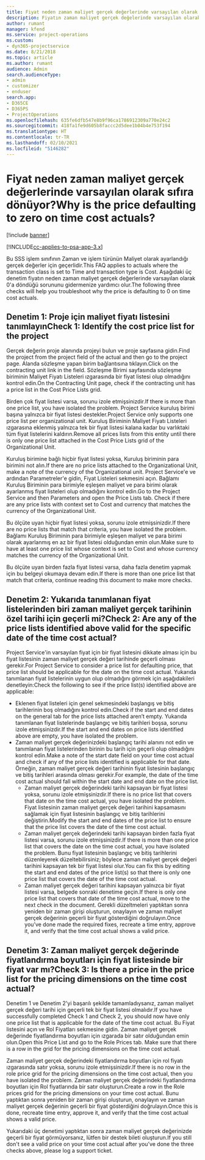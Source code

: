 ```yaml
---
title: Fiyat neden zaman maliyet gerçek değerlerinde varsayılan olarak sıfıra dönüyor?
description: Fiyatın zaman maliyet gerçek değelerinde varsayılan olarak 0'a dönmesi sorununu giderme.
author: rumant
manager: kfend
ms.service: project-operations
ms.custom:
- dyn365-projectservice
ms.date: 8/21/2018
ms.topic: article
ms.author: rumant
audience: Admin
search.audienceType:
- admin
- customizer
- enduser
search.app:
- D365CE
- D365PS
- ProjectOperations
ms.openlocfilehash: 635fe6dfb547e8b9f96ca1786912309a770e24c2
ms.sourcegitcommit: 418fa1fe9d605b8faccc2d5dee1b04b4e753f194
ms.translationtype: HT
ms.contentlocale: tr-TR
ms.lasthandoff: 02/10/2021
ms.locfileid: "5146282"
---
```

# <a name="why-is-the-price-defaulting-to-zero-on-time-cost-actuals"></a><span data-ttu-id="c8250-103">Fiyat neden zaman maliyet gerçek değerlerinde varsayılan olarak sıfıra dönüyor?</span><span class="sxs-lookup"><span data-stu-id="c8250-103">Why is the price defaulting to zero on time cost actuals?</span></span>

[!include [banner](../includes/psa-now-project-operations.md)]

[!INCLUDE[cc-applies-to-psa-app-3.x](../includes/cc-applies-to-psa-app-3x.md)]

<span data-ttu-id="c8250-104">Bu SSS işlem sınıfının Zaman ve işlem türünün Maliyet olarak ayarlandığı gerçek değerler için geçerlidir.</span><span class="sxs-lookup"><span data-stu-id="c8250-104">This FAQ applies to actuals where the transaction class is set to Time and transaction type is Cost.</span></span> <span data-ttu-id="c8250-105">Aşağıdaki üç denetim fiyatın neden zaman maliyet gerçek değerlerinde varsayılan olarak 0'a döndüğü sorununu gidermenize yardımcı olur.</span><span class="sxs-lookup"><span data-stu-id="c8250-105">The following three checks will help you troubleshoot why the price is defaulting to 0 on time cost actuals.</span></span>
 
## <a name="check-1-identify-the-cost-price-list-for-the-project"></a><span data-ttu-id="c8250-106">Denetim 1: Proje için maliyet fiyatı listesini tanımlayın</span><span class="sxs-lookup"><span data-stu-id="c8250-106">Check 1: Identify the cost price list for the project</span></span>

<span data-ttu-id="c8250-107">Gerçek değerin proje alanında projeyi bulun ve proje sayfasına gidin.</span><span class="sxs-lookup"><span data-stu-id="c8250-107">Find the project from the project field of the actual and then go to the project page.</span></span> <span data-ttu-id="c8250-108">Alanda sözleşme yapan birim bağlantısına tıklayın.</span><span class="sxs-lookup"><span data-stu-id="c8250-108">Click on the contracting unit link in the field.</span></span> <span data-ttu-id="c8250-109">Sözleşme Birimi sayfasında sözleşme biriminin Maliyet Fiyatı Listeleri ızgarasında bir fiyat listesi olup olmadığını kontrol edin.</span><span class="sxs-lookup"><span data-stu-id="c8250-109">On the Contracting Unit page, check if the contracting unit has a price list in the Cost Price Lists grid.</span></span>

<span data-ttu-id="c8250-110">Birden çok fiyat listesi varsa, sorunu izole etmişsinizdir.</span><span class="sxs-lookup"><span data-stu-id="c8250-110">If there is more than one price list, you have isolated the problem.</span></span> <span data-ttu-id="c8250-111">Project Service kuruluş birimi başına yalnızca bir fiyat listesi destekler.</span><span class="sxs-lookup"><span data-stu-id="c8250-111">Project Service only supports one price list per organizational unit.</span></span> <span data-ttu-id="c8250-112">Kuruluş Biriminin Maliyet Fiyatı Listeleri ızgarasına eklenmiş yalnızca tek bir fiyat listesi kalana kadar bu varlıktaki tüm fiyat listelerini kaldırın.</span><span class="sxs-lookup"><span data-stu-id="c8250-112">Remove all prices lists from this entity until there is only one price list attached in the Cost Price Lists grid of the Organizational Unit.</span></span>

<span data-ttu-id="c8250-113">Kuruluş birimine bağlı hiçbir fiyat listesi yoksa, Kuruluş biriminin para birimini not alın.</span><span class="sxs-lookup"><span data-stu-id="c8250-113">If there are no price lists attached to the Organizational Unit, make a note of the currency of the Organizational unit.</span></span> <span data-ttu-id="c8250-114">Project Service'e ve ardından Parametreler'e gidin, Fiyat Listeleri sekmesini açın. Bağlamı Kuruluş Biriminin para birimiyle eşleşen maliyet ve para birimi olarak ayarlanmış fiyat listeleri olup olmadığını kontrol edin.</span><span class="sxs-lookup"><span data-stu-id="c8250-114">Go to the Project Service and then Parameters and open the Price Lists tab. Check if there are any price lists with context set to Cost and currency that matches the currency of the Organizational Unit.</span></span>
 
<span data-ttu-id="c8250-115">Bu ölçüte uyan hiçbir fiyat listesi yoksa, sorunu izole etmişsinizdir.</span><span class="sxs-lookup"><span data-stu-id="c8250-115">If there are no price lists that match that criteria, you have isolated the problem.</span></span> <span data-ttu-id="c8250-116">Bağlamı Kuruluş Biriminin para birimiyle eşleşen maliyet ve para birimi olarak ayarlanmış en az bir fiyat listesi olduğundan emin olun.</span><span class="sxs-lookup"><span data-stu-id="c8250-116">Make sure to have at least one price list whose context is set to Cost and whose currency matches the currency of the Organizational Unit.</span></span>

<span data-ttu-id="c8250-117">Bu ölçüte uyan birden fazla fiyat listesi varsa, daha fazla denetim yapmak için bu belgeyi okumaya devam edin.</span><span class="sxs-lookup"><span data-stu-id="c8250-117">If there is more than one price list that match that criteria, continue reading this document to make more checks.</span></span>

## <a name="check-2-are-any-of-the-price-lists-identified-above-valid-for-the-specific-date-of-the-time-cost-actual"></a><span data-ttu-id="c8250-118">Denetim 2: Yukarıda tanımlanan fiyat listelerinden biri zaman maliyet gerçek tarihinin özel tarihi için geçerli mi?</span><span class="sxs-lookup"><span data-stu-id="c8250-118">Check 2: Are any of the price lists identified above valid for the specific date of the time cost actual?</span></span>

<span data-ttu-id="c8250-119">Project Service'in varsayılan fiyat için bir fiyat listesini dikkate alması için bu fiyat listesinin zaman maliyet gerçek değeri tarihinde geçerli olması gerekir.</span><span class="sxs-lookup"><span data-stu-id="c8250-119">For Project Service to consider a price list for defaulting price, that price list should be applicable for the date on the time cost actual.</span></span> <span data-ttu-id="c8250-120">Yukarıda tanımlanan fiyat listelerinin uygun olup olmadığını görmek için aşağıdakileri denetleyin:</span><span class="sxs-lookup"><span data-stu-id="c8250-120">Check the following to see if the price list(s) identified above are applicable:</span></span>

- <span data-ttu-id="c8250-121">Eklenen fiyat listeleri için genel sekmesindeki başlangış ve bitiş tarihlerinin boş olmadığını kontrol edin.</span><span class="sxs-lookup"><span data-stu-id="c8250-121">Check if the start and end dates on the general tab for the price lists attached aren’t empty.</span></span> <span data-ttu-id="c8250-122">Yukarıda tanımlanan fiyat listelerinde başlangıç ve bitiş tarihleri boşsa, sorunu izole etmişsinizdir.</span><span class="sxs-lookup"><span data-stu-id="c8250-122">If the start and end dates on price lists identified above are empty, you have isolated the problem.</span></span> 
- <span data-ttu-id="c8250-123">Zaman maliyet gerçek değerinizdeki başlangıç tarihi alanını not edin ve tanımlanan fiyat listelerinden birinin bu tarih için geçerli olup olmadığını kontrol edin.</span><span class="sxs-lookup"><span data-stu-id="c8250-123">Make a note of the start date field on your time cost actual and check if any of the price lists identified is applicable for that date.</span></span> <span data-ttu-id="c8250-124">Örneğin, zaman maliyet gerçek değeri tarihinin fiyat listesinin başlangıç ve bitiş tarihleri arasında olması gerekir.</span><span class="sxs-lookup"><span data-stu-id="c8250-124">For example, the date of the time cost actual should fall within the start date and end date on the price list.</span></span> 
    - <span data-ttu-id="c8250-125">Zaman maliyet gerçek değerindeki tarihi kapsayan bir fiyat listesi yoksa, sorunu izole etmişsinizdir.</span><span class="sxs-lookup"><span data-stu-id="c8250-125">If there is no price list that covers that date on the time cost actual, you have isolated the problem.</span></span> <span data-ttu-id="c8250-126">Fiyat listesinin zaman maliyet gerçek değeri tarihini kapsamasını sağlamak için fiyat listesinin başlangıç ve bitiş tarihlerini değiştirin.</span><span class="sxs-lookup"><span data-stu-id="c8250-126">Modify the start and end dates of the price list to ensure that the price list covers the date of the time cost actual.</span></span> 
    - <span data-ttu-id="c8250-127">Zaman maliyet gerçek değerindeki tarihi kapsayan birden fazla fiyat listesi varsa, sorunu izole etmişsinizdir.</span><span class="sxs-lookup"><span data-stu-id="c8250-127">If there is more than one price list that covers the date on the time cost actual, you have isolated the problem.</span></span> <span data-ttu-id="c8250-128">Bunu fiyat listesinin başlangıç ve bitiş tarihlerini düzenleyerek düzeltebilirsiniz; böylece zaman maliyet gerçek değeri tarihini kapsayan tek bir fiyat listesi olur.</span><span class="sxs-lookup"><span data-stu-id="c8250-128">You can fix this by editing the start and end dates of the price list(s) so that there is only one price list that covers the date of the time cost actual.</span></span> 
    - <span data-ttu-id="c8250-129">Zaman maliyet gerçek değeri tarihini kapsayan yalnızca bir fiyat listesi varsa, belgede sonraki denetime geçin.</span><span class="sxs-lookup"><span data-stu-id="c8250-129">If there is only one price list that covers that date of the time cost actual, move to the next check in the document.</span></span>
<span data-ttu-id="c8250-130">Gerekli düzeltmeleri yaptıktan sonra yeniden bir zaman girişi oluşturun, onaylayın ve zaman maliyet gerçek değerinin geçerli bir fiyat gösterdiğini doğrulayın.</span><span class="sxs-lookup"><span data-stu-id="c8250-130">Once you’ve done made the required fixes, recreate a time entry, approve it, and verify that the time cost actual shows a valid price.</span></span>

## <a name="check-3-is-there-a-price-in-the-price-list-for-the-pricing-dimensions-on-the-time-cost-actual"></a><span data-ttu-id="c8250-131">Denetim 3: Zaman maliyet gerçek değerinde fiyatlandırma boyutları için fiyat listesinde bir fiyat var mı?</span><span class="sxs-lookup"><span data-stu-id="c8250-131">Check 3: Is there a price in the price list for the pricing dimensions on the time cost actual?</span></span>

<span data-ttu-id="c8250-132">Denetim 1 ve Denetim 2'yi başarılı şekilde tamamladıysanız, zaman maliyet gerçek değeri tarihi için geçerli tek bir fiyat listesi olmalıdır.</span><span class="sxs-lookup"><span data-stu-id="c8250-132">If you have successfully completed Check 1 and Check 2, you should now have only one price list that is applicable for the date of the time cost actual.</span></span> <span data-ttu-id="c8250-133">Bu Fiyat listesini açın ve Rol Fiyatları sekmesine gidin. Zaman maliyet gerçek değerinde fiyatlandırma boyutları için ızgarada bir satır olduğundan emin olun.</span><span class="sxs-lookup"><span data-stu-id="c8250-133">Open this Price List and go to the Role Prices tab. Make sure that there is a row in the grid for the pricing dimensions on the time cost actual.</span></span>

<span data-ttu-id="c8250-134">Zaman maliyet gerçek değerindeki fiyatlandırma boyutları için rol fiyatı ızgarasında satır yoksa, sorunu izole etmişsinizdir.</span><span class="sxs-lookup"><span data-stu-id="c8250-134">If there is no row in the role price grid for the pricing dimensions on the time cost actual, then you have isolated the problem.</span></span> <span data-ttu-id="c8250-135">Zaman maliyet gerçek değerindeki fiyatlandırma boyutları için Rol fiyatlarında bir satır oluşturun.</span><span class="sxs-lookup"><span data-stu-id="c8250-135">Create a row in the Role prices grid for the pricing dimensions on your time cost actual.</span></span> <span data-ttu-id="c8250-136">Bunu yaptıktan sonra yeniden bir zaman girişi oluşturun, onaylayın ve zaman maliyet gerçek değerinin geçerli bir fiyat gösterdiğini doğrulayın.</span><span class="sxs-lookup"><span data-stu-id="c8250-136">Once this is done, recreate time entry, approve it, and verify that the time cost actual shows a valid price.</span></span>
 
<span data-ttu-id="c8250-137">Yukarıdaki üç denetimi yaptıktan sonra zaman maliyet gerçek değerinizde geçerli bir fiyat görmüyorsanız, lütfen bir destek bileti oluşturun.</span><span class="sxs-lookup"><span data-stu-id="c8250-137">If you still don't see a valid price on your time cost actual after you’ve done the three checks above, please log a support ticket.</span></span>



